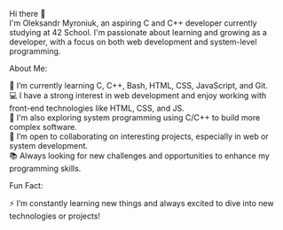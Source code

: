 Hi there 👋  
I'm Oleksandr Myroniuk, an aspiring C and C++ developer currently studying at 42 School. I'm passionate about learning and growing as a developer, with a focus on both web development and system-level programming.  
  
About Me:  
  
🌱 I’m currently learning C, C++, Bash, HTML, CSS, JavaScript, and Git.  
💻 I have a strong interest in web development and enjoy working with front-end technologies like HTML, CSS, and JS.  
🔧 I'm also exploring system programming using C/C++ to build more complex software.  
👯 I’m open to collaborating on interesting projects, especially in web or system development.  
📚 Always looking for new challenges and opportunities to enhance my programming skills.  

Fun Fact:  
  
⚡ I’m constantly learning new things and always excited to dive into new technologies or projects!  
  
